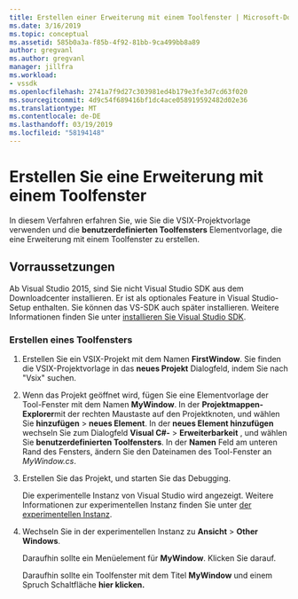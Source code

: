 ```yaml
---
title: Erstellen einer Erweiterung mit einem Toolfenster | Microsoft-Dokumentation
ms.date: 3/16/2019
ms.topic: conceptual
ms.assetid: 585b0a3a-f85b-4f92-81bb-9ca499bb8a89
author: gregvanl
ms.author: gregvanl
manager: jillfra
ms.workload:
- vssdk
ms.openlocfilehash: 2741a7f9d27c303981ed4b179e3fe3d7cd63f020
ms.sourcegitcommit: 4d9c54f689416bf1dc4ace058919592482d02e36
ms.translationtype: MT
ms.contentlocale: de-DE
ms.lasthandoff: 03/19/2019
ms.locfileid: "58194148"
---
```

# <a name="create-an-extension-with-a-tool-window"></a>Erstellen Sie eine Erweiterung mit einem Toolfenster

In diesem Verfahren erfahren Sie, wie Sie die VSIX-Projektvorlage verwenden und die **benutzerdefinierten Toolfensters** Elementvorlage, die eine Erweiterung mit einem Toolfenster zu erstellen.

## <a name="prerequisites"></a>Vorraussetzungen

 Ab Visual Studio 2015, sind Sie nicht Visual Studio SDK aus dem Downloadcenter installieren. Er ist als optionales Feature in Visual Studio-Setup enthalten. Sie können das VS-SDK auch später installieren. Weitere Informationen finden Sie unter [installieren Sie Visual Studio SDK](../extensibility/installing-the-visual-studio-sdk.md).

### <a name="create-a-tool-window"></a>Erstellen eines Toolfensters

1. Erstellen Sie ein VSIX-Projekt mit dem Namen **FirstWindow**. Sie finden die VSIX-Projektvorlage in das **neues Projekt** Dialogfeld, indem Sie nach "Vsix" suchen.

2. Wenn das Projekt geöffnet wird, fügen Sie eine Elementvorlage der Tool-Fenster mit dem Namen **MyWindow**. In der **Projektmappen-Explorer**mit der rechten Maustaste auf den Projektknoten, und wählen Sie **hinzufügen** > **neues Element**. In der **neues Element hinzufügen** wechseln Sie zum Dialogfeld **Visual C#-** > **Erweiterbarkeit** , und wählen Sie **benutzerdefinierten Toolfensters**. In der **Namen** Feld am unteren Rand des Fensters, ändern Sie den Dateinamen des Tool-Fenster an *MyWindow.cs*.

3. Erstellen Sie das Projekt, und starten Sie das Debugging.

   Die experimentelle Instanz von Visual Studio wird angezeigt. Weitere Informationen zur experimentellen Instanz finden Sie unter [der experimentellen Instanz](../extensibility/the-experimental-instance.md).

4. Wechseln Sie in der experimentellen Instanz zu **Ansicht** > **Other Windows**.

   Daraufhin sollte ein Menüelement für **MyWindow**. Klicken Sie darauf.

   Daraufhin sollte ein Toolfenster mit dem Titel **MyWindow** und einem Spruch Schaltfläche **hier klicken.**